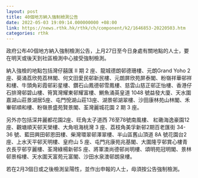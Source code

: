 ```yaml
---
layout: post
title: 40個地方納入強制檢測公告
date: 2022-05-03 19:09:14.000000000 +08:00
link: https://news.rthk.hk/rthk/ch/component/k2/1646853-20220503.htm
categories: rthk
---
```


政府公布40個地方納入強制檢測公告，上月27日至今日身處有關地點的人士，要在明天或後天到社區檢測中心接受強制檢測。

納入強檢的地點包括灣仔囍匯 II 期 2 座、龍城德朗邨德珊樓、元朗Grand Yoho 2 座、葵涌荔欣苑荔林閣、何文田愛民邨新民樓、元朗屏欣苑屏泰閣、粉嶺祥華邨祥和樓、牛頭角彩霞邨彩星樓、鑽石山鳳德邨雪鳳樓、慈雲山慈正邨正怡樓、香港仔石排灣邨碧山樓、筲箕灣耀東邨耀富樓、鰂魚涌英皇道 1048 號益發大廈、天水圍嘉湖山莊景湖居5座、屯門悅湖山莊13座、湖景邨湖翠樓、沙田康林苑山林閣、禾輋邨順和樓、粉嶺景盛苑賢景閣、荃灣麗城花園 2 期 3 座。

另外亦包括深井麗都花園2座、旺角太子道西 76至78號南風樓、 紅磡海逸豪園12座、觀塘順天邨天榮樓、大角咀海桃灣 3 座、荔枝角美孚新邨2期百老匯街 34-36 號、藍田興田邨恩田樓、柴灣環翠邨澤翠樓、半山區舊山頂道 8A 號花園台2 座、上水天平邨天明樓、皇府山 5 座、屯門兆康苑兆基閣、大圍隆亨邨賞心樓青衣長亨邨亨麗樓、荃灣綠楊新邨S 座、將軍澳尚德邨尚明樓、頌明苑冠明閣、景林邨景榕樓、天水圍天富苑元富閣、沙田水泉澳邨朗泉樓。

若在2月3個日或之後檢測呈陽性，並作出申報的人士，毋須按公告強制檢測。
